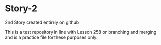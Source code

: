 # Story-2
2nd Story created entirely on github

This is a test repository in line with Lesson 258 on branching and merging and is a practice file for these purposes only.
